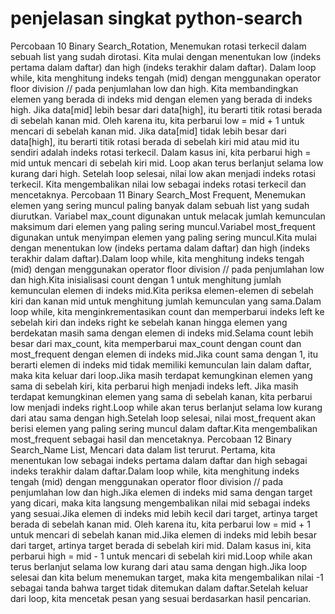 # penjelasan singkat python-search
Percobaan 10 Binary Search_Rotation, Menemukan rotasi terkecil dalam sebuah list yang sudah dirotasi. Kita mulai dengan menentukan low (indeks pertama dalam daftar) dan high (indeks terakhir dalam daftar). Dalam loop while, kita menghitung indeks tengah (mid) dengan menggunakan operator floor division // pada penjumlahan low dan high. Kita membandingkan elemen yang berada di indeks mid dengan elemen yang berada di indeks high. Jika data[mid] lebih besar dari data[high], itu berarti titik rotasi berada di sebelah kanan mid. Oleh karena itu, kita perbarui low = mid + 1 untuk mencari di sebelah kanan mid. Jika data[mid] tidak lebih besar dari data[high], itu berarti titik rotasi berada di sebelah kiri mid atau mid itu sendiri adalah indeks rotasi terkecil. Dalam kasus ini, kita perbarui high = mid untuk mencari di sebelah kiri mid. Loop akan terus berlanjut selama low kurang dari high. Setelah loop selesai, nilai low akan menjadi indeks rotasi terkecil. Kita mengembalikan nilai low sebagai indeks rotasi terkecil dan mencetaknya.
Percobaan 11 Binary Search_Most Frequent, Menemukan elemen yang sering muncul paling banyak dalam sebuah list yang sudah diurutkan. Variabel max_count digunakan untuk melacak jumlah kemunculan maksimum dari elemen yang paling sering muncul.Variabel most_frequent digunakan untuk menyimpan elemen yang paling sering muncul.Kita mulai dengan menentukan low (indeks pertama dalam daftar) dan high (indeks terakhir dalam daftar).Dalam loop while, kita menghitung indeks tengah (mid) dengan menggunakan operator floor division // pada penjumlahan low dan high.Kita inisialisasi count dengan 1 untuk menghitung jumlah kemunculan elemen di indeks mid.Kita periksa elemen-elemen di sebelah kiri dan kanan mid untuk menghitung jumlah kemunculan yang sama.Dalam loop while, kita menginkrementasikan count dan memperbarui indeks left ke sebelah kiri dan indeks right ke sebelah kanan hingga elemen yang berdekatan masih sama dengan elemen di indeks mid.Selama count lebih besar dari max_count, kita memperbarui max_count dengan count dan most_frequent dengan elemen di indeks mid.Jika count sama dengan 1, itu berarti elemen di indeks mid tidak memiliki kemunculan lain dalam daftar, maka kita keluar dari loop.Jika masih terdapat kemungkinan elemen yang sama di sebelah kiri, kita perbarui high menjadi indeks left. Jika masih terdapat kemungkinan elemen yang sama di sebelah kanan, kita perbarui low menjadi indeks right.Loop while akan terus berlanjut selama low kurang dari atau sama dengan high.Setelah loop selesai, nilai most_frequent akan berisi elemen yang paling sering muncul dalam daftar.Kita mengembalikan most_frequent sebagai hasil dan mencetaknya.
Percobaan 12 Binary Search_Name List, Mencari data dalam list terurut. Pertama, kita menentukan low sebagai indeks pertama dalam daftar dan high sebagai indeks terakhir dalam daftar.Dalam loop while, kita menghitung indeks tengah (mid) dengan menggunakan operator floor division // pada penjumlahan low dan high.Jika elemen di indeks mid sama dengan target yang dicari, maka kita langsung mengembalikan nilai mid sebagai indeks yang sesuai.Jika elemen di indeks mid lebih kecil dari target, artinya target berada di sebelah kanan mid. Oleh karena itu, kita perbarui low = mid + 1 untuk mencari di sebelah kanan mid.Jika elemen di indeks mid lebih besar dari target, artinya target berada di sebelah kiri mid. Dalam kasus ini, kita perbarui high = mid - 1 untuk mencari di sebelah kiri mid.Loop while akan terus berlanjut selama low kurang dari atau sama dengan high.Jika loop selesai dan kita belum menemukan target, maka kita mengembalikan nilai -1 sebagai tanda bahwa target tidak ditemukan dalam daftar.Setelah keluar dari loop, kita mencetak pesan yang sesuai berdasarkan hasil pencarian.
